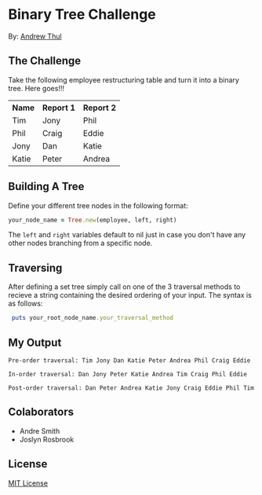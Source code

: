 # Binary Tree Challenge

By: [Andrew Thul](https://github.com/adthul)

## The Challenge
Take the following employee restructuring table and turn it into a binary tree. Here goes!!!

<table>
  <tr>
    <th>Name</th>
    <th>Report 1</th>
    <th>Report 2</th>
  </tr>
  <tr>
    <td>Tim</td>
    <td>Jony</td>
    <td>Phil</td>
  </tr>
  <tr>
    <td>Phil</td>
    <td>Craig</td>
    <td>Eddie</td>
  </tr>
  <tr>
    <td>Jony</td>
    <td>Dan</td>
    <td>Katie</td>
  </tr>
  <tr>
    <td>Katie</td>
    <td>Peter</td>
    <td>Andrea</td>
  </tr>
</table>

## Building A Tree

Define your different tree nodes in the following format:
```ruby
your_node_name = Tree.new(employee, left, right)
```
The `left` and `right` variables default to nil just in case you don't have any other nodes branching from a specific node.

## Traversing

After defining a set tree simply call on one of the 3 traversal methods to recieve a string containing the desired ordering of your input. The syntax is as follows:
```ruby
 puts your_root_node_name.your_traversal_method
```

## My Output

```console
Pre-order traversal: Tim Jony Dan Katie Peter Andrea Phil Craig Eddie
```
```console
In-order traversal: Dan Jony Peter Katie Andrea Tim Craig Phil Eddie
```
```console
Post-order traversal: Dan Peter Andrea Katie Jony Craig Eddie Phil Tim
```

## Colaborators
* Andre Smith
* Joslyn Rosbrook

## License

[MIT License](http://adthul.mit-license.org)
